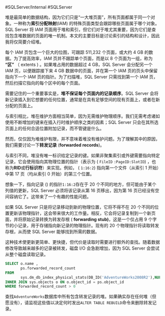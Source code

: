 #SQLServer/Internal #SQLServer 

堆是最简单的数据结构，因为它们只是“一大堆页面”，所有页面都属于同一个对象。一种称为**索引分配映射**(IAM) 的特殊页面类型会跟踪哪些页面属于哪个对象。SQL Server 将 IAM 页面用于堆和索引，但它们对于堆尤其重要，因为它们是查找包含堆数据的页面的唯一机制。本文的主要目标是讨论索引的结构和设计，因此我将仅简要介绍堆。

每个 IAM 页包含一个巨大的位图，可跟踪 511,232 个页面，或大约 4 GB 的数据。为了提高效率，IAM 页并不跟踪单个页面，而是以 8 个页面为一组，称为 **“区”** （ extents ) 。如果堆占用的数据超过 4 GB，SQL Server 会分配另一个 IAM 页，以便跟踪接下来 4 GB 数据中的页面，并在第一个 IAM 页的页头中保留指向下一个 IAM 页的指针。为了扫描堆，SQL Server 只需找到第一个 IAM 页，然后扫描它指向的每个区中的每个页面。

需要记住的一个重要事实是，**堆不保证每个页面内的记录顺序**。SQL Server 会将新记录插入到它想要的任何位置，通常是在具有足够空间的现有页面上，或者在新分配的页面上。

与索引相比，堆在维护方面相当简单，因为无需维护物理顺序。我们无需考虑诸如使用不断增加的键来在插入行时维护顺序之类的因素；SQL Server 只会在其所选页面上的任何合适位置附加记录，而不管键是什么。

然而，仅仅因为堆维护有限，并不意味着堆没有维护问题。为了理解其中的原因，我们需要讨论一下**转发记录**  (**forwarded records**)。

与索引不同，堆没有唯一标识给定记录的键。如果非聚集索引或外键需要指向特定记录，它会使用指向其物理位置的指针（表示为 ( `FileID` `:PageID:SlotID`) ，也称为**RID**或**行标识符**）来实现。例如， ( `1:16:2`) 指向第一个文件（从索引 1 开始）中第 17 页（均从索引 0 开始）的第三个位置。

想象一下，指向记录 () 的指针`1:16:2`存在于 20 个不同的地方，但可能由于某个列值的更新，SQL Server 必须将该记录从第 16 页移出，因为第 16 页已经没有空间容纳它了。这带来了一个有趣的性能问题。

如果 SQL Server 只是将记录移动到新的物理位置，它将不得不在 20 个不同的位置更新该物理指针，这会带来很大的工作量。相反，它会将记录复制到一个新页面，并将原始记录转换为转发存根 ( **forwarding stub)**，这是一个仅占用 9 个字节的小记录，用于存储指向新记录的物理指针。现有的 20 个物理指针将读取转发存根，从而使 SQL Server 能够找到所需的数据。

这种技术使更新更简单、更快捷，但代价是读取时需要进行额外的查找。随着数据修改导致越来越多的记录被转发，磁盘 I/O 会急剧增加，因为 SQL Server 会尝试从整个磁盘读取记录。


```SQL
SELECT o.name ,
       ps.forwarded_record_count
FROM
       sys.dm_db_index_physical_stats(DB_ID('AdventureWorks2008R2'),NULL, NULL,NULL, 'DETAILED') ps
INNER JOIN sys.objects o ON o.object_id = ps.object_id
WHERE forwarded_record_count > 0
```

查找`AdventureWorks`数据库中所有包含转发记录的堆。如果确实存在任何堆（但愿没有），请监视这些值以决定何时发出`ALTER TABLE REBUILD`命令来删除转发记录。
